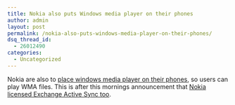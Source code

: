 ```yaml
---
title: Nokia also puts Windows media player on their phones
author: admin
layout: post
permalink: /nokia-also-puts-windows-media-player-on-their-phones/
dsq_thread_id:
  - 26012490
categories:
  - Uncategorized
---
```

Nokia are also to [place windows media player on their phones][1], so users can play WMA files. This is after this mornings announcement that [Nokia licensed Exchange Active Sync too][2].

 [1]: http://slashdot.org/article.pl?sid=05/02/14/1834208&tid=188&tid=215&tid=109&tid=141
 [2]: http://blog.lotas-smartman.net/archive/2005/02/14/11001.aspx